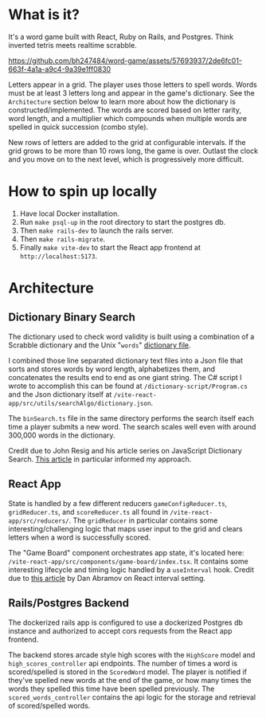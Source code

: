 # What is it?

It's a word game built with React, Ruby on Rails, and Postgres. Think inverted tetris meets realtime scrabble.

https://github.com/bh247484/word-game/assets/57693937/2de6fc01-663f-4a1a-a9c4-9a39e1ff0830

Letters appear in a grid. The player uses those letters to spell words. Words must be at least 3 letters long and appear in the game's dictionary. See the `Architecture` section below to learn more about how the dictionary is constructed/implemented. The words are scored based on letter rarity, word length, and a multiplier which compounds when multiple words are spelled in quick succession (combo style).

New rows of letters are added to the grid at configurable intervals. If the grid grows to be more than 10 rows long, the game is over. Outlast the clock and you move on to the next level, which is progressively more difficult.

# How to spin up locally
1. Have local Docker installation.
2. Run `make psql-up` in the root directory to start the postgres db.
3. Then `make rails-dev` to launch the rails server.
4. Then `make rails-migrate`.
5. Finally `make vite-dev` to start the React app frontend at `http://localhost:5173`.

# Architecture

## Dictionary Binary Search

The dictionary used to check word validity is built using a combination of a Scrabble dictionary and the Unix "`words`" [dictionary file](https://en.wikipedia.org/wiki/Words_(Unix)).

I combined those line separated dictionary text files into a Json file that sorts and stores words by word length, alphabetizes them, and concatenates the results end to end as one giant string. The C# script I wrote to accomplish this can be found at `/dictionary-script/Program.cs` and the Json dictionary itself at `/vite-react-app/src/utils/searchAlgo/dictionary.json`.

The `binSearch.ts` file in the same directory performs the search itself each time a player submits a new word. The search scales well even with around 300,000 words in the dictionary.

Credit due to John Resig and his article series on JavaScript Dictionary Search. [This article](https://johnresig.com/blog/revised-javascript-dictionary-search/) in particular informed my approach.

## React App

State is handled by a few different reducers `gameConfigReducer.ts`, `gridReducer.ts`, and `scoreReducer.ts` all found in `/vite-react-app/src/reducers/`.  The `gridReducer` in particular contains some interesting/challenging logic that maps user input to the grid and clears letters when a word is successfully scored.

The "Game Board" component orchestrates app state, it's located here: `/vite-react-app/src/components/game-board/index.tsx`. It contains some interesting lifecycle and timing logic handled by a `useInterval` hook. Credit due to [this article](https://overreacted.io/making-setinterval-declarative-with-react-hooks/) by Dan Abramov on React interval setting.

## Rails/Postgres Backend

The dockerized rails app is configured to use a dockerized Postgres db instance and authorized to accept cors requests from the React app frontend.

The backend stores arcade style high scores with the `HighScore` model and `high_scores_controller` api endpoints. The number of times a word is scored/spelled is stored in the `ScoredWord` model. The player is notified if they've spelled new words at the end of the game, or how many times the words they spelled this time have been spelled previously. The `scored_words_controller` contains the api logic for the storage and retrieval of scored/spelled words.
